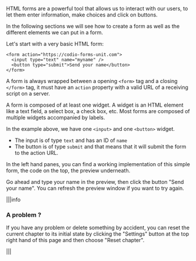 HTML forms are a powerful tool that allows us to interact with our users, to let them enter information, make choices and click on buttons.

In the following sections we will see how to create a form as well as the different elements we can put in a form.

Let's start with a very basic HTML form:

```
<form action="https://codio-forms-unit.com">
  <input type="text" name="myname" />
  <button type="submit">Send your name</button>
</form>
```

A form is always wrapped between a opening `<form>` tag and a closing `</form>` tag, it must have an `action` property with a valid URL of a receiving script on a server.

A form is composed of at least one widget. A widget is an HTML element like a text field, a select box, a check box, etc. Most forms are composed of multiple widgets accompanied by labels.

In the example above, we have one `<input>` and one `<button>` widget.
- The input is of type `text` and has an ID of `name`
- The button is of type `submit` and that means that it will submit the form to the action URL.

In the left hand panes, you can find a working implementation of this simple form, the code on the top, the preview underneath.

Go ahead and type your name in the preview, then click the button "Send your name".
You can refresh the preview window if you want to try again.

|||info

### A problem ?

If you have any problem or delete something by accident, you can reset the current chapter to its initial state by clicking the "Settings" button at the top right hand of this page and then choose "Reset chapter".

|||